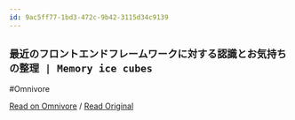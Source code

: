 ```yaml
---
id: 9ac5ff77-1bd3-472c-9b42-3115d34c9139
---
```


## `最近のフロントエンドフレームワークに対する認識とお気持ちの整理 | Memory ice cubes`
#Omnivore

[Read on Omnivore](https://omnivore.app/me/memory-ice-cubes-18f9a69405f) / [Read Original](https://leaysgur.github.io/posts/2022/11/02/102525)


